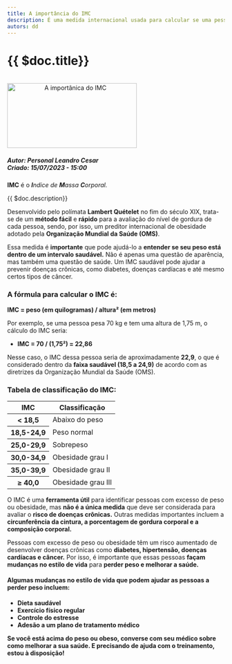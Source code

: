 ```yaml
---
title: A importância do IMC
description: É uma medida internacional usada para calcular se uma pessoa está no peso ideal.
autors: dd
---
```


<div class="content-title-img">

# {{ $doc.title}}
<br>
<img src="/img/importancia-imc.jpg" style='text-align:center;' alt="A importânica do IMC" height='150' width='300'>

</div>

<div class="content-details">
 <h5>
      Autor: Personal Leandro Cesar
      <br>
      Criado: 15/07/2023 - 15:00
    </h5>
</div>


<div class="content-main">

**IMC** é o _**I**ndice de **M**assa **C**orporal._ 

{{ $doc.description}}

Desenvolvido pelo polímata **Lambert Quételet** no fim do século XIX, trata-se de um **método fácil** e **rápido** para a avaliação do nível de gordura de cada pessoa, sendo, por isso, um preditor internacional de obesidade adotado pela **Organização Mundial da Saúde (OMS)**.

Essa medida é **importante** que pode ajudá-lo a **entender se seu peso está dentro de um intervalo saudável.** Não é apenas uma questão de aparência, mas também uma questão de saúde. Um IMC saudável pode ajudar a prevenir doenças crônicas, como diabetes, doenças cardíacas e até mesmo certos tipos de câncer.

### A fórmula para calcular o IMC é:

**IMC = peso (em quilogramas) / altura² (em metros)**

Por exemplo, se uma pessoa pesa 70 kg e tem uma altura de 1,75 m, o cálculo do IMC seria:

- **IMC = 70 / (1,75²) = 22,86**

Nesse caso, o IMC dessa pessoa seria de aproximadamente **22,9**, o que é considerado dentro da **faixa saudável (18,5 a 24,9)** de acordo com as diretrizes da Organização Mundial da Saúde (OMS).

### Tabela de classificação do IMC: 
  <table>
  <thead>
    <tr>
      <th>IMC</th>
      <th>Classificação</th>
    </tr>
  </thead>
  <tbody>
    <tr>
      <th>< 18,5</th>
      <td>Abaixo do peso</td>
    </tr>
    <tr>
      <th>18,5-24,9</th>
      <td>Peso normal</td>
    </tr>
    <tr>
      <th>25,0-29,9</th>
      <td>Sobrepeso</td>
    </tr>
    <tr>
      <th>30,0-34,9</th>
      <td>Obesidade grau I</td>
    </tr>
    <tr>
      <th>35,0-39,9</th>
      <td>Obesidade grau II</td>
    </tr>
    <tr>
      <th>≥ 40,0</th>
      <td>Obesidade grau III</td>
    </tr>
  </tbody>
</table>

O IMC é uma **ferramenta útil** para identificar pessoas com excesso de peso ou obesidade, mas **não é a única medida** que deve ser considerada para avaliar o **risco de doenças crônicas.** Outras medidas importantes incluem a **circunferência da cintura, a porcentagem de gordura corporal e a composição corporal.**

Pessoas com excesso de peso ou obesidade têm um risco aumentado de desenvolver doenças crônicas como **diabetes, hipertensão, doenças cardíacas e câncer.** Por isso, é importante que essas pessoas **façam mudanças no estilo de vida** para **perder peso e melhorar a saúde.**

#### Algumas mudanças no estilo de vida que podem ajudar as pessoas a perder peso incluem:

- **Dieta saudável**
- **Exercício físico regular**
- **Controle do estresse**
- **Adesão a um plano de tratamento médico**

**Se você está acima do peso ou obeso, converse com seu médico sobre como melhorar a sua saúde. E precisando de ajuda com o treinamento, estou à disposição!** 



</div>
